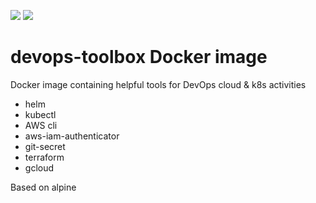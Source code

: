 [![](https://images.microbadger.com/badges/image/yesiddo/devops-toolboox.svg)](https://microbadger.com/images/yesiddo/devops-toolboox "Get your own image badge on microbadger.com")
[![](https://images.microbadger.com/badges/version/yesiddo/devops-toolboox.svg)](https://microbadger.com/images/yesiddo/devops-toolboox "Get your own version badge on microbadger.com")

# devops-toolbox Docker image

Docker image containing helpful tools for DevOps cloud & k8s activities

* helm
* kubectl
* AWS cli 
* aws-iam-authenticator
* git-secret
* terraform
* gcloud

Based on alpine
